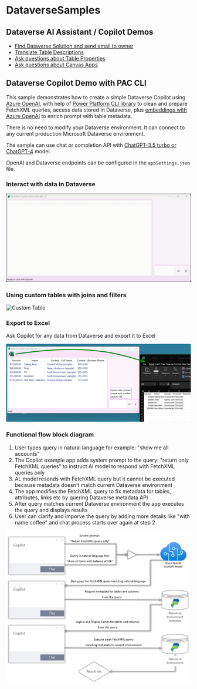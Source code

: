 # DataverseSamples

## Dataverse AI Assistant / Copilot Demos

- [Find Dataverse Solution and send email to owner](https://github.com/petrochuk/DataverseSamples/blob/main/src/AP2/docs/Demos.md#send-email)
- [Translate Table Descriptions](https://github.com/petrochuk/DataverseSamples/blob/main/src/AP2/docs/Demos.md#translate-table-descriptions)
- [Ask questions about Table Properties](https://github.com/petrochuk/DataverseSamples/blob/main/src/AP2/docs/Demos.md#table-properties)
- [Ask questions about Canvas Apps](https://github.com/petrochuk/DataverseSamples/blob/main/src/AP2/docs/Demos.md#canvas-app-properties)

## Dataverse Copilot Demo with PAC CLI

This sample demonstrates how to create a simple Dataverse Copilot using [Azure OpenAI](https://azure.microsoft.com/en-us/products/cognitive-services/openai-service),
with help of [Power Platform CLI library](https://learn.microsoft.com/en-us/power-platform/developer/cli/introduction) 
to clean and prepare FetchXML queries, access data stored in Dataverse, plus [embeddings with Azure OpenAI](https://learn.microsoft.com/en-us/azure/cognitive-services/openai/how-to/embeddings?tabs=console)
to enrich prompt with table metadata.

There is no need to modify your Dataverse environment. It can connect to any current production Microsoft Dataverse environment.

The sample can use chat or completion API with [ChatGPT-3.5 turbo or ChatGPT-4](https://learn.microsoft.com/en-us/azure/cognitive-services/openai/how-to/chatgpt?pivots=programming-language-chat-completions)
model.

OpenAI and Dataverse endpoints can be configured in the `appSettings.json` file.

### Interact with data in Dataverse 

![Dataverse Copilot Demo with PAC CLI](media/all-accounts-search.gif)

### Using custom tables with joins and filters

![Custom Table](media/custom_table.gif)

### Export to Excel

Ask Copilot for any data from Dataverse and export it to Excel

![Custom Table](media/AI-to-excel.png)

### Functional flow block diagram

1. User types query in natural language for example: "show me all accounts"	
2. The Copilot example app adds system prompt to the query: "return only FetchXML queries" to instruct AI model to respond with FetchXML queries only
3. AL model resonds with FetchXML query but it cannot be executed because metadata doesn't match current Dataverse environment
4. The app modifies the FetchXML query to fix metadata for tables, attributes, links etc by quering Dataverse metadata API
5. After query matches current Dataverse environment the app executes the query and displays results
6. User can clarify and imporve the query by adding more details like "with name coffee" and chat process starts over again at step 2

![Custom Table](media/FunctionalFlow.png)

